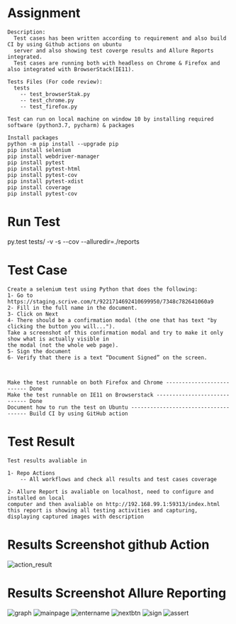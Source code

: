 # Assignment

    Description: 
      Test cases has been written according to requirement and also build CI by using Github actions on ubuntu 
      server and also showing test coverge results and Allure Reports integrated.
      Test cases are running both with headless on Chrome & Firefox and also integrated with BrowserStack(IE11).
  
    Tests Files (For code review):
      tests
        -- test_browserStak.py
        -- test_chrome.py
        -- test_firefox.py
  
    Test can run on local machine on window 10 by installing required software (python3.7, pycharm) & packages  
        
    Install packages
    python -m pip install --upgrade pip
    pip install selenium
    pip install webdriver-manager
    pip install pytest
    pip install pytest-html
    pip install pytest-cov
    pip install pytest-xdist
    pip install coverage
    pip install pytest-cov
 

  # Run Test
  py.test tests/ -v -s --cov --alluredir=./reports



  # Test Case
    Create a selenium test using Python that does the following:
    1- Go to https://staging.scrive.com/t/9221714692410699950/7348c782641060a9
    2- Fill in the full name in the document.
    3- Click on Next
    4- There should be a confirmation modal (the one that has text "by clicking the button you will..."). 
    Take a screenshot of this confirmation modal and try to make it only show what is actually visible in
    the modal (not the whole web page).
    5- Sign the document
    6- Verify that there is a text “Document Signed” on the screen.



    Make the test runnable on both Firefox and Chrome -------------------------- Done 
    Make the test runnable on IE11 on Browserstack ----------------------------- Done
    Document how to run the test on Ubuntu ------------------------------------- Build CI by using GitHub action 

# Test Result
    Test results avaliable in 

    1- Repo Actions
        -- All workflows and check all results and test cases coverage 
    
    2- Allure Report is avaliable on localhost, need to configure and installed on local 
    computer and then avaliable on http://192.168.99.1:59313/index.html 
    this report is showing all testing activities and capturing, displaying captured images with description


# Results Screenshot github Action    
![action_result](https://user-images.githubusercontent.com/18198800/107922596-8860d600-6f70-11eb-83dd-f63a60ece10a.png)

# Results Screenshot Allure Reporting

![graph](https://user-images.githubusercontent.com/18198800/107924739-bf84b680-6f73-11eb-8c47-040be5813e6e.png)
![mainpage](https://user-images.githubusercontent.com/18198800/107924891-f65acc80-6f73-11eb-8dc5-e76da2e6b053.png)
![entername](https://user-images.githubusercontent.com/18198800/107924881-f4910900-6f73-11eb-9145-76a8fadd3c38.png)
![nextbtn](https://user-images.githubusercontent.com/18198800/107924892-f6f36300-6f73-11eb-87cf-0aff4b9de5f3.png)
![sign](https://user-images.githubusercontent.com/18198800/107924894-f8249000-6f73-11eb-8c2a-44de68afcf7a.png)
![assert](https://user-images.githubusercontent.com/18198800/107924880-f3f87280-6f73-11eb-94d5-5590206c3a81.png)







